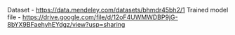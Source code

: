 Dataset - https://data.mendeley.com/datasets/bhmdr45bh2/1
Trained model file - https://drive.google.com/file/d/12oF4UWMWDBP9jG-8bYX9BFaehyhEYdgz/view?usp=sharing
